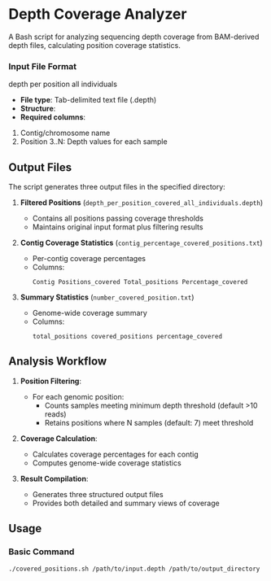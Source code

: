 # Depth Coverage Analyzer

A Bash script for analyzing sequencing depth coverage from BAM-derived depth files,
calculating position coverage statistics.

### Input File Format
depth per position all individuals
- **File type**: Tab-delimited text file (.depth)
- **Structure**:
- **Required columns**:
1. Contig/chromosome name
2. Position
3..N: Depth values for each sample

## Output Files
The script generates three output files in the specified directory:

1. **Filtered Positions** (`depth_per_position_covered_all_individuals.depth`)
   - Contains all positions passing coverage thresholds
   - Maintains original input format plus filtering results

2. **Contig Coverage Statistics** (`contig_percentage_covered_positions.txt`)
   - Per-contig coverage percentages
   - Columns:
     ```
     Contig Positions_covered Total_positions Percentage_covered
     ```

3. **Summary Statistics** (`number_covered_position.txt`)
   - Genome-wide coverage summary
   - Columns:
     ```
     total_positions covered_positions percentage_covered
     ```
## Analysis Workflow
1. **Position Filtering**:
   - For each genomic position:
     - Counts samples meeting minimum depth threshold (default >10 reads)
     - Retains positions where N samples (default: 7) meet threshold

2. **Coverage Calculation**:
   - Calculates coverage percentages for each contig
   - Computes genome-wide coverage statistics

3. **Result Compilation**:
   - Generates three structured output files
   - Provides both detailed and summary views of coverage

## Usage
### Basic Command
```bash
./covered_positions.sh /path/to/input.depth /path/to/output_directory
